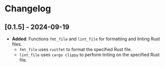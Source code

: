 # Changelog

## [0.1.5] - 2024-09-19
- **Added**: Functions `fmt_file` and `lint_file` for formatting and linting Rust files.
  - `fmt_file` uses `rustfmt` to format the specified Rust file.
  - `lint_file` uses `cargo clippy` to perform linting on the specified Rust file.
